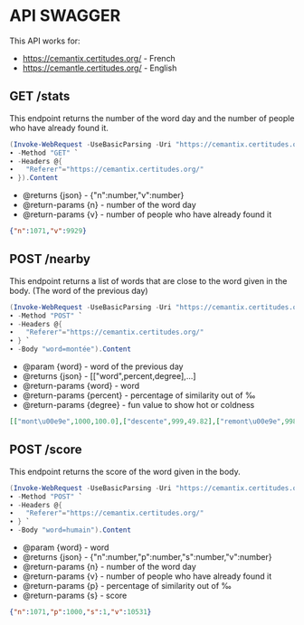 # API SWAGGER

This API works for:
- https://cemantix.certitudes.org/ - French
- https://cemantle.certitudes.org/ - English

## GET /stats
This endpoint returns the number of the word day and the number of people who have already found it.

```powershell
(Invoke-WebRequest -UseBasicParsing -Uri "https://cemantix.certitudes.org/stats" `
∙ -Method "GET" `
∙ -Headers @{
∙   "Referer"="https://cemantix.certitudes.org/"
∙ }).Content
```

- @returns {json} - {"n":number,"v":number}
- @return-params {n} - number of the word day
- @return-params {v} - number of people who have already found it

```json
{"n":1071,"v":9929}
```

## POST /nearby

This endpoint returns a list of words that are close to the word given in the body. (The word of the previous day)

```powershell
(Invoke-WebRequest -UseBasicParsing -Uri "https://cemantix.certitudes.org/nearby" `
∙ -Method "POST" `
∙ -Headers @{
∙   "Referer"="https://cemantix.certitudes.org/"
∙ } `
∙ -Body "word=montée").Content
```

- @param {word} - word of the previous day
- @returns {json} - [["word",percent,degree],...]
- @return-params {word} - word
- @return-params {percent} - percentage of similarity out of ‰
- @return-params {degree} - fun value to show hot or coldness

```json
[["mont\u00e9e",1000,100.0],["descente",999,49.82],["remont\u00e9e",998,46.36],["puissance",997,42.46],["acc\u00e9l\u00e9ration",996,41.65],["grandissant",995,40.36],["affaiblissement",994,40.3],["croissant",993,40.13],["monter",992,39.68],["effritement",991,39.58],["ascension",990,39.32],["d\u00e9sescalade",989,38.64],["essoufflement",988,37.86],["chute",987,37.77],["d\u00e9clin",986,37.64],["pentu",985,37.37],["accroissement",984,36.87],["redescendre",983,36.76],["marche",982,36.53],["acc\u00e9l\u00e9rer",981,36.5],["raidillon",980,36.37],["redescente",979,36.19],["multiplication",978,35.97],["d\u00e9crue",977,35.86],["radicalisation",976,35.78],["fl\u00e9chissement",975,35.75],["d\u00e9nivel\u00e9",974,35.58],["progressif",973,35.57],["raide",972,35.5],["pouss\u00e9e",971,35.25],["stagnation",970,34.99],["grimpette",969,34.83],["pente",968,34.82],["effondrement",967,34.79],["\u00e9clatement",966,34.43],["d\u00e9c\u00e9l\u00e9ration",965,34.3],["aggravation",964,34.17],["accentuer",963,34.08],["augmentation",962,34.05],["\u00e9mergence",961,33.97],["progression",960,33.93]]
```

## POST /score

This endpoint returns the score of the word given in the body.

```powershell
(Invoke-WebRequest -UseBasicParsing -Uri "https://cemantix.certitudes.org/score" `
∙ -Method "POST" `
∙ -Headers @{
∙   "Referer"="https://cemantix.certitudes.org/"
∙ } `
∙ -Body "word=humain").Content
```

- @param {word} - word
- @returns {json} - {"n":number,"p":number,"s":number,"v":number}
- @return-params {n} - number of the word day
- @return-params {v} - number of people who have already found it
- @return-params {p} - percentage of similarity out of ‰
- @return-params {s} - score

```json
{"n":1071,"p":1000,"s":1,"v":10531}
```